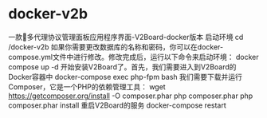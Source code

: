 # docker-v2b
一款🚀多代理协议管理面板应用程序界面-V2Board-docker版本
启动环境
cd /docker-v2b
如果你需要更改数据库的名称和密码，你可以在docker-compose.yml文件中进行修改。修改完成后，运行以下命令来启动环境：
docker compose up -d
开始安装V2Board了。首先，我们需要进入到V2Board的Docker容器中
docker-compose exec php-fpm bash
我们需要下载并运行Composer，它是一个PHP的依赖管理工具：
wget https://getcomposer.org/install -O composer.phar
php composer.phar
php composer.phar install
重启V2Board的服务
docker-compose restart
